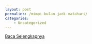 ```yaml
---
layout: post
permalink: /mimpi-bulan-jadi-matahari/
categories:
    - Uncategorized
---
```


[Baca Selengkapnya](/03)